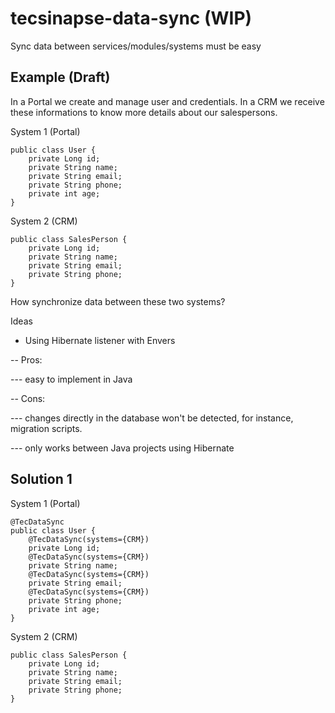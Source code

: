 # tecsinapse-data-sync (WIP)
Sync data between services/modules/systems must be easy

## Example (Draft)

In a Portal we create and manage user and credentials. In a CRM we receive these informations to know more details about our salespersons.

System 1 (Portal)
```
public class User {
    private Long id;
    private String name; 
    private String email;
    private String phone;
    private int age;
}
```

System 2 (CRM)
```
public class SalesPerson {
    private Long id;
    private String name; 
    private String email;
    private String phone;
}
```

How synchronize data between these two systems?

Ideas
- Using Hibernate listener with Envers

-- Pros: 

--- easy to implement in Java

-- Cons: 

--- changes directly in the database won't be detected, for instance, migration scripts.

--- only works between Java projects using Hibernate


## Solution 1

System 1 (Portal)
```
@TecDataSync
public class User {
    @TecDataSync(systems={CRM})
    private Long id;
    @TecDataSync(systems={CRM})
    private String name;
    @TecDataSync(systems={CRM})
    private String email;
    @TecDataSync(systems={CRM})
    private String phone;
    private int age;
}
```

System 2 (CRM)
```
public class SalesPerson {
    private Long id;
    private String name; 
    private String email;
    private String phone;
}
```
